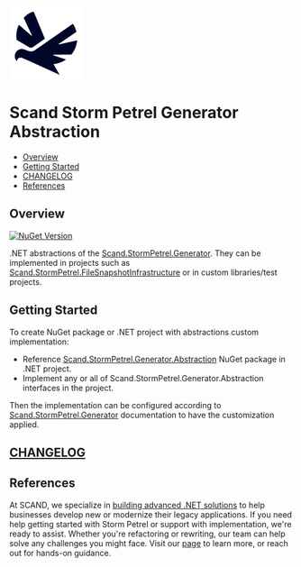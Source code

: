 [![Scand Storm Petrel Generator Abstraction](assets/logo-128x128-transparent.png)](https://scand.com/products/storm-petrel-expected-baselines-rewriter)
# Scand Storm Petrel Generator Abstraction
* [Overview](#overview)
* [Getting Started](#getting-started)
* [CHANGELOG](CHANGELOG.md)
* [References](#references)

## Overview
[![NuGet Version](http://img.shields.io/nuget/v/Scand.StormPetrel.Generator.Abstraction.svg?style=flat)](https://www.nuget.org/packages/Scand.StormPetrel.Generator.Abstraction)

.NET abstractions of the [Scand.StormPetrel.Generator](../generator/README.md). They can be implemented in projects such as [Scand.StormPetrel.FileSnapshotInfrastructure](../file-snapshot-infrastructure/README.md) or in custom libraries/test projects.

## Getting Started
To create NuGet package or .NET project with abstractions custom implementation:
* Reference [Scand.StormPetrel.Generator.Abstraction](https://www.nuget.org/packages/Scand.StormPetrel.Generator.Abstraction) NuGet package in .NET project.
* Implement any or all of Scand.StormPetrel.Generator.Abstraction interfaces in the project.

Then the implementation can be configured according to [Scand.StormPetrel.Generator](../generator/README.md) documentation to have the customization applied.

## [CHANGELOG](CHANGELOG.md)

## References

At SCAND, we specialize in [building advanced .NET solutions](https://scand.com/technologies/net/) to help businesses develop new or modernize their legacy applications. If you need help getting started with Storm Petrel or support with implementation, we're ready to assist. Whether you're refactoring or rewriting, our team can help solve any challenges you might face. Visit our [page](https://scand.com/contact-us/) to learn more, or reach out for hands-on guidance.